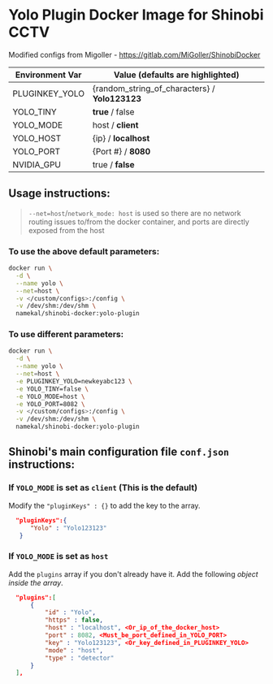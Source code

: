 # Yolo Plugin Docker Image for Shinobi CCTV

Modified configs from Migoller - https://gitlab.com/MiGoller/ShinobiDocker

| Environment Var | Value (defaults are highlighted) |
| ------ | ------ |
| PLUGINKEY_YOLO | {random_string_of_characters} / **Yolo123123** |
| YOLO_TINY | **true** / false |
| YOLO_MODE | host / **client** |
| YOLO_HOST | {ip} / **localhost** |
| YOLO_PORT | {Port #} / **8080** |
| NVIDIA_GPU | true / **false** |



## Usage instructions:
> `--net=host`/`network_mode: host` is used so there are no network
> routing issues to/from the docker container, and ports are 
> directly exposed from the host


### To use the above default parameters:

```bash
docker run \
  -d \
  --name yolo \
  --net=host \
  -v </custom/configs>:/config \
  -v /dev/shm:/dev/shm \
  namekal/shinobi-docker:yolo-plugin
```

### To use different parameters:

```bash
docker run \
  -d \
  --name yolo \
  --net=host \
  -e PLUGINKEY_YOLO=newkeyabc123 \
  -e YOLO_TINY=false \
  -e YOLO_MODE=host \
  -e YOLO_PORT=8082 \
  -v </custom/configs>:/config \
  -v /dev/shm:/dev/shm \
  namekal/shinobi-docker:yolo-plugin
```

## Shinobi's **main configuration file** `conf.json` instructions:
### If `YOLO_MODE` is set as `client` (This is the default)
Modify the `"pluginKeys" : {}` to add the key to the array.

```json
  "pluginKeys":{
      "Yolo" : "Yolo123123"
   }
```

### If `YOLO_MODE` is set as `host`
Add the `plugins` array if you don't already have it. Add the following *object inside the array*.

```json
  "plugins":[
      {
          "id" : "Yolo",
          "https" : false,
          "host" : "localhost", <Or_ip_of_the_docker_host>
          "port" : 8082, <Must_be_port_defined_in_YOLO_PORT>
          "key" : "Yolo123123", <Or_key_defined_in_PLUGINKEY_YOLO>
          "mode" : "host",
          "type" : "detector"
      }
  ],
```
